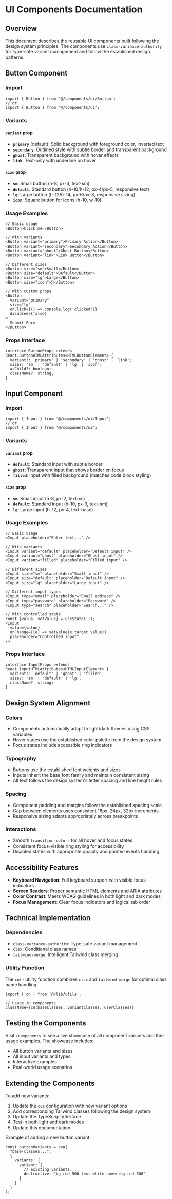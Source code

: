 # UI Components Documentation

## Overview

This document describes the reusable UI components built following the design system principles. The components use `class-variance-authority` for type-safe variant management and follow the established design patterns.

## Button Component

### Import
```tsx
import { Button } from '@/components/ui/Button';
// or
import { Button } from '@/components/ui';
```

### Variants

#### `variant` prop
- **`primary`** (default): Solid background with foreground color, inverted text
- **`secondary`**: Outlined style with subtle border and transparent background
- **`ghost`**: Transparent background with hover effects
- **`link`**: Text-only with underline on hover

#### `size` prop
- **`sm`**: Small button (h-8, px-3, text-sm)
- **`default`**: Standard button (h-10/h-12, px-4/px-5, responsive text)
- **`lg`**: Large button (h-12/h-14, px-6/px-8, responsive sizing)
- **`icon`**: Square button for icons (h-10, w-10)

### Usage Examples

```tsx
// Basic usage
<Button>Click me</Button>

// With variants
<Button variant="primary">Primary Action</Button>
<Button variant="secondary">Secondary Action</Button>
<Button variant="ghost">Ghost Button</Button>
<Button variant="link">Link Button</Button>

// Different sizes
<Button size="sm">Small</Button>
<Button size="default">Default</Button>
<Button size="lg">Large</Button>
<Button size="icon">🚀</Button>

// With custom props
<Button 
  variant="primary" 
  size="lg" 
  onClick={() => console.log('clicked')}
  disabled={false}
>
  Submit Form
</Button>
```

### Props Interface
```tsx
interface ButtonProps extends React.ButtonHTMLAttributes<HTMLButtonElement> {
  variant?: 'primary' | 'secondary' | 'ghost' | 'link';
  size?: 'sm' | 'default' | 'lg' | 'icon';
  asChild?: boolean;
  className?: string;
}
```

## Input Component

### Import
```tsx
import { Input } from '@/components/ui/Input';
// or
import { Input } from '@/components/ui';
```

### Variants

#### `variant` prop
- **`default`**: Standard input with subtle border
- **`ghost`**: Transparent input that shows border on focus
- **`filled`**: Input with filled background (matches code block styling)

#### `size` prop
- **`sm`**: Small input (h-8, px-2, text-xs)
- **`default`**: Standard input (h-10, px-3, text-sm)
- **`lg`**: Large input (h-12, px-4, text-base)

### Usage Examples

```tsx
// Basic usage
<Input placeholder="Enter text..." />

// With variants
<Input variant="default" placeholder="Default input" />
<Input variant="ghost" placeholder="Ghost input" />
<Input variant="filled" placeholder="Filled input" />

// Different sizes
<Input size="sm" placeholder="Small input" />
<Input size="default" placeholder="Default input" />
<Input size="lg" placeholder="Large input" />

// Different input types
<Input type="email" placeholder="Email address" />
<Input type="password" placeholder="Password" />
<Input type="search" placeholder="Search..." />

// With controlled state
const [value, setValue] = useState('');
<Input 
  value={value} 
  onChange={(e) => setValue(e.target.value)}
  placeholder="Controlled input"
/>
```

### Props Interface
```tsx
interface InputProps extends React.InputHTMLAttributes<HTMLInputElement> {
  variant?: 'default' | 'ghost' | 'filled';
  size?: 'sm' | 'default' | 'lg';
  className?: string;
}
```

## Design System Alignment

### Colors
- Components automatically adapt to light/dark themes using CSS variables
- Hover states use the established color palette from the design system
- Focus states include accessible ring indicators

### Typography
- Buttons use the established font weights and sizes
- Inputs inherit the base font family and maintain consistent sizing
- All text follows the design system's letter spacing and line height rules

### Spacing
- Component padding and margins follow the established spacing scale
- Gap between elements uses consistent 16px, 24px, 32px increments
- Responsive sizing adapts appropriately across breakpoints

### Interactions
- Smooth `transition-colors` for all hover and focus states
- Consistent focus-visible ring styling for accessibility
- Disabled states with appropriate opacity and pointer-events handling

## Accessibility Features

- **Keyboard Navigation**: Full keyboard support with visible focus indicators
- **Screen Readers**: Proper semantic HTML elements and ARIA attributes
- **Color Contrast**: Meets WCAG guidelines in both light and dark modes
- **Focus Management**: Clear focus indicators and logical tab order

## Technical Implementation

### Dependencies
- `class-variance-authority`: Type-safe variant management
- `clsx`: Conditional class names
- `tailwind-merge`: Intelligent Tailwind class merging

### Utility Function
The `cn()` utility function combines `clsx` and `tailwind-merge` for optimal class name handling:

```tsx
import { cn } from '@/lib/utils';

// Usage in components
className={cn(baseClasses, variantClasses, userClasses)}
```

## Testing the Components

Visit `/components` to see a live showcase of all component variants and their usage examples. The showcase includes:

- All button variants and sizes
- All input variants and types
- Interactive examples
- Real-world usage scenarios

## Extending the Components

To add new variants:

1. Update the `cva` configuration with new variant options
2. Add corresponding Tailwind classes following the design system
3. Update the TypeScript interface
4. Test in both light and dark modes
5. Update this documentation

Example of adding a new button variant:
```tsx
const buttonVariants = cva(
  "base-classes...",
  {
    variants: {
      variant: {
        // existing variants...
        destructive: "bg-red-500 text-white hover:bg-red-600"
      }
    }
  }
);
```
